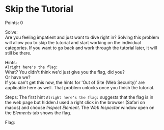 # Skip the Tutorial

Points: 0

Solve:\
Are you feeling impatient and just want to dive right in? Solving this problem will allow you to skip the tutorial and start working on the individual categories. If you want to go back and work through the tutorial later, it will still be there.

Hints:\
`Alright here's the flag:`\
What? You didn't think we'd just give you the flag, did you?\
Or have we?\
If you can't get this now, the hints for 'Out of Site (Web Security)' are applicable here as well. That problem unlocks once you finish the tutorial.


Steps:
The first hint `Alright here's the flag:` suggests that the flag is in the web page but hidden.I used a right click in the browser (Safari on macos) and choose _Inspect Element_. The _Web Inspector_ window open on the _Elements_ tab shows the flag.

Flag: <!-- ACI{sudo_unlock_aacs4} -->
